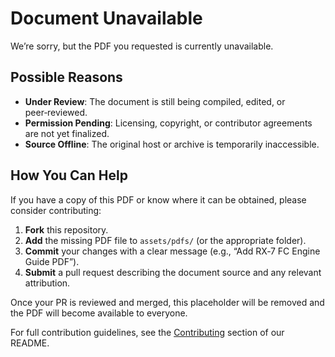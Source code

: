 # Document Unavailable

We’re sorry, but the PDF you requested is currently unavailable.

## Possible Reasons

- **Under Review**: The document is still being compiled, edited, or peer‑reviewed.
- **Permission Pending**: Licensing, copyright, or contributor agreements are not yet finalized.
- **Source Offline**: The original host or archive is temporarily inaccessible.

## How You Can Help

If you have a copy of this PDF or know where it can be obtained, please consider contributing:

1. **Fork** this repository.  
2. **Add** the missing PDF file to `assets/pdfs/` (or the appropriate folder).  
3. **Commit** your changes with a clear message (e.g., “Add RX‑7 FC Engine Guide PDF”).  
4. **Submit** a pull request describing the document source and any relevant attribution.  

Once your PR is reviewed and merged, this placeholder will be removed and the PDF will become available to everyone.

For full contribution guidelines, see the [Contributing](../README.md#contributing) section of our README.
